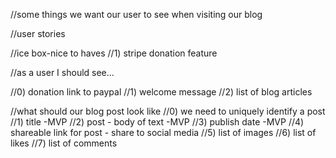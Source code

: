 //some things we want our user to see when visiting our blog

//user stories

//ice box-nice to haves
//1) stripe donation feature

//as a user I should see...

//0) donation link to paypal
//1) welcome message
//2) list of blog articles


//what should our blog post look like
//0) we need to uniquely identify a post
//1) title -MVP
//2) post - body of text -MVP
//3) publish date -MVP
//4) shareable link for post - share to social media
//5) list of images
//6) list of likes
//7) list of comments
